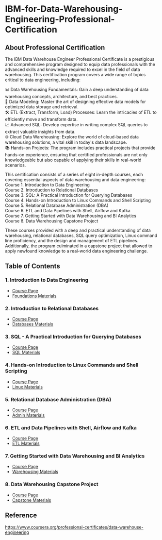# IBM-for-Data-Warehousing-Engineering-Professional-Certification

## About Professional Certification
The IBM Data Warehouse Engineer Professional Certificate is a prestigious and comprehensive program designed to equip data professionals with the advanced skills and knowledge required to excel in the field of data warehousing. This certification program covers a wide range of topics critical to data engineering, including:  

📊 Data Warehousing Fundamentals: Gain a deep understanding of data warehousing concepts, architecture, and best practices.  
🔗 Data Modeling: Master the art of designing effective data models for optimized data storage and retrieval.  
🛠 ETL (Extract, Transform, Load) Processes: Learn the intricacies of ETL to efficiently move and transform data.  
📈 Advanced SQL: Develop expertise in writing complex SQL queries to extract valuable insights from data.  
🌐 Cloud Data Warehousing: Explore the world of cloud-based data warehousing solutions, a vital skill in today's data landscape.  
📚 Hands-on Projects: The program includes practical projects that provide hands-on experience, ensuring that certified professionals are not only knowledgeable but also capable of applying their skills in real-world scenarios.  

This certification consists of a series of eight in-depth courses, each covering essential aspects of data warehousing and data engineering:  
Course 1. Introduction to Data Engineering  
Course 2. Introduction to Relational Databases  
Course 3. SQL: A Practical Introduction for Querying Databases  
Course 4. Hands-on Introduction to Linux Commands and Shell Scripting   
Course 5. Relational Database Administration (DBA)  
Course 6. ETL and Data Pipelines with Shell, Airflow and Kafka  
Course 7. Getting Started with Data Warehousing and BI Analytics  
Course 8. Data Warehousing Capstone Project  

These courses provided with a deep and practical understanding of data warehousing, relational databases, SQL query optimization, Linux command line proficiency, and the design and management of ETL pipelines. Additionally, the program culminated in a capstone project that allowed to apply newfound knowledge to a real-world data engineering challenge.


## Table of Contents
### 1. Introduction to Data Engineering   
  * [Course Page](https://www.coursera.org/learn/introduction-to-data-engineering?specialization=data-warehouse-engineering)
  * [Foundations Materials]()

### 2. Introduction to Relational Databases
  * [Course Page](https://www.coursera.org/learn/introduction-to-relational-databases?specialization=data-warehouse-engineering)
  * [Databases Materials]()

### 3. SQL - A Practical Introduction for Querying Databases  
  * [Course Page](https://www.coursera.org/learn/sql-practical-introduction-for-querying-databases?specialization=data-warehouse-engineering)
  * [SQL Materials]()
    
### 4. Hands-on Introduction to Linux Commands and Shell Scripting  
  * [Course Page](https://www.coursera.org/learn/hands-on-introduction-to-linux-commands-and-shell-scripting?specialization=data-warehouse-engineering)
  * [Linux Materials]()

### 5. Relational Database Administration (DBA)  
  * [Course Page](https://www.coursera.org/learn/relational-database-administration?specialization=data-warehouse-engineering)
  * [Admin Materials]()

### 6. ETL and Data Pipelines with Shell, Airflow and Kafka  
  * [Course Page](https://www.coursera.org/learn/etl-and-data-pipelines-shell-airflow-kafka?specialization=data-warehouse-engineering)
  * [ETL Materials]()

### 7. Getting Started with Data Warehousing and BI Analytics  
  * [Course Page](https://www.coursera.org/learn/getting-started-with-data-warehousing-and-bi-analytics?specialization=data-warehouse-engineering)
  * [Warehousing Materials]()

### 8. Data Warehousing Capstone Project  
  * [Course Page](https://www.coursera.org/learn/data-warehousing-capstone-project?specialization=data-warehouse-engineering)
  * [Capstone Materials]()


## Reference
https://www.coursera.org/professional-certificates/data-warehouse-engineering
